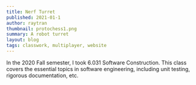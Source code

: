 ```yaml
---
title: Nerf Turret
published: 2021-01-1
author: raytran
thumbnail: protochess1.png
summary: A robot turret
layout: blog
tags: classwork, multiplayer, website
---
```



In the 2020 Fall semester, I took 6.031 Software Construction. This class covers the essential topics in software engineering, including unit testing, rigorous documentation, etc. 

